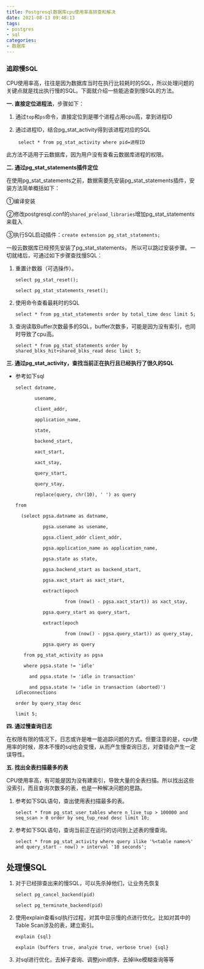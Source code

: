```yaml
---
title: Postgresql数据库cpu使用率高排查和解决
date: 2021-08-13 09:48:13
tags:
- postgres
- sql
categories: 
- 数据库
---
```


### 追踪慢SQL

CPU使用率高，往往是因为数据库当时在执行比较耗时的SQL，所以处理问题的关键点就是找出执行慢的SQL。下面就介绍一些能追查到慢SQL的方法。

 <!--more-->


**一. 直接定位进程法**，步骤如下：

1. 通过`top`和`ps`命令，直接定位到是哪个进程占用cpu高，拿到进程ID

2. 通过进程ID，结合pg_stat_activity得到该进程对应的SQL

   ```
    select * from pg_stat_activity where pid=进程ID
   ```

此方法不适用于云数据库，因为用户没有查看云数据库进程的权限。

 

**二. 通过pg_stat_statements插件定位**

在使用pg_stat_statements之前，数据需要先安装pg_stat_statements插件，安装方法简单概括如下：

①编译安装

②修改postgresql.conf的`shared_preload_libraries`增加pg_stat_statements来载入

③执行SQL启动插件：`create extension pg_stat_statements;`

一般云数据库已经预先安装了pg_stat_statements， 所以可以跳过安装步骤。一切就绪后，可通过如下步骤查找慢SQL：

1. 重置计数器（可选操作）。

   ```
   select pg_stat_reset();
   ```

   ```
   select pg_stat_statements_reset();
   ```

2. 使用命令查看最耗时的SQL

   ```
   select * from pg_stat_statements order by total_time desc limit 5;
   ```

3. 查询读取Buffer次数最多的SQL，buffer次数多，可能是因为没有索引，也同时导致了cpu高。

   ```
   select * from pg_stat_statements order by shared_blks_hit+shared_blks_read desc limit 5;
   ```

 

**三. 通过pg_stat_activity，查找当前正在执行且已经执行了很久的SQL**

- 参考如下sql

  ```
  select datname,
  ```

  ```
         usename,
  ```

  ```
         client_addr,
  ```

  ```
         application_name,
  ```

  ```
         state,
  ```

  ```
         backend_start,
  ```

  ```
         xact_start,
  ```

  ```
         xact_stay,
  ```

  ```
         query_start,
  ```

  ```
         query_stay,
  ```

  ```
         replace(query, chr(10), ' ') as query
  ```

  ```
  from
  ```

  ```
    (select pgsa.datname as datname,
  ```

  ```
            pgsa.usename as usename,
  ```

  ```
            pgsa.client_addr client_addr,
  ```

  ```
            pgsa.application_name as application_name,
  ```

  ```
            pgsa.state as state,
  ```

  ```
            pgsa.backend_start as backend_start,
  ```

  ```
            pgsa.xact_start as xact_start,
  ```

  ```
            extract(epoch
  ```

  ```
                    from (now() - pgsa.xact_start)) as xact_stay,
  ```

  ```
            pgsa.query_start as query_start,
  ```

  ```
            extract(epoch
  ```

  ```
                    from (now() - pgsa.query_start)) as query_stay,
  ```

  ```
            pgsa.query as query
  ```

  ```
     from pg_stat_activity as pgsa
  ```

  ```
     where pgsa.state != 'idle'
  ```

  ```
       and pgsa.state != 'idle in transaction'
  ```

  ```
       and pgsa.state != 'idle in transaction (aborted)') idleconnections
  ```

  ```
  order by query_stay desc
  ```

  ```
  limit 5;
  ```

 

**四. 通过慢查询日志**

在权限有限的情况下，日志或许是唯一能追踪问题的方式。但要注意的是，cpu使用率的时候，原本不慢的sql也会变慢，从而产生慢查询日志，对查错会产生一定误导性。

 

**五. 找出全表扫描最多的表**

CPU使用率高，有可能是因为没有建索引，导致大量的全表扫描。所以找出这些没索引，而且查询次数多的表，也是一种解决问题的思路。

1. 参考如下SQL语句，查出使用表扫描最多的表。

   ```
   select * from pg_stat_user_tables where n_live_tup > 100000 and seq_scan > 0 order by seq_tup_read desc limit 10;
   ```

2. 参考如下SQL语句，查询当前正在运行的访问到上述表的慢查询。

   ```
   select * from pg_stat_activity where query ilike '%<table name>%' and query_start - now() > interval '10 seconds';
   ```

 

## 处理慢SQL

1. 对于已经排查出来的慢SQL，可以先杀掉他们，让业务先恢复

   ```
   select pg_cancel_backend(pid)
   ```

   ```
   select pg_terminate_backend(pid)
   ```

2. 使用explain查看sql执行过程，对其中显示慢的点进行优化。比如对其中的Table Scan涉及的表，建立索引。

   ```
   explain {sql}
   ```

   ```
   explain (buffers true, analyze true, verbose true) {sql}
   ```

3. 对sql进行优化，去掉子查询、调整join顺序、去掉like模糊查询等等

 
